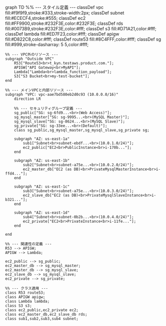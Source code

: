graph TD
    %% --- スタイル定義 ---
    classDef vpc fill:#f9f9f9,stroke:#333,stroke-width:2px;
    classDef subnet fill:#ECECF4,stroke:#555;
    classDef ec2 fill:#FF9900,stroke:#232F3E,color:#232F3E;
    classDef rds fill:#0073B9,stroke:#232F3E,color:#fff;
    classDef s3 fill:#D71A21,color:#fff;
    classDef lambda fill:#ED7F23,color:#fff;
    classDef apigw fill:#D822C8,color:#fff;
    classDef route53 fill:#8C4FFF,color:#fff;
    classDef sg fill:#999,stroke-dasharray: 5 5,color:#fff;

    %% --- VPC外のリソース ---
    subgraph "Outside VPC"
        R53["Route53<br>t_kyn.testaws.product.com."];
        APIGW["API Gateway<br>MyAPI"];
        Lambda["Lambda<br>lambda_function_payload"];
        S3["S3 Bucket<br>my-test-bucket"];
    end

    %% --- メインVPCと内部リソース ---
    subgraph "VPC: vpc-aae7bd580eb2d0c93 (10.0.0.0/16)"
        direction LR

        %% --- セキュリティグループ定義 ---
        sg_public["SG: sg-6fd9...<br>(Web Access)"];
        sg_mysql_master["SG: sg-9995...<br>(MySQL Master)"];
        sg_mysql_slave["SG: sg-8624...<br>(MySQL Slave)"];
        sg_private["SG: sg-33ee...<br>(Default)"];
        class sg_public,sg_mysql_master,sg_mysql_slave,sg_private sg;

        subgraph "AZ: us-east-1a"
            sub1["Subnet<br>subnet-ebdf...<br>(10.0.1.0/24)"];
            ec2_public["EC2<br>PublicInstance<br>i-170b..."];
        end

        subgraph "AZ: us-east-1b"
            sub2["Subnet<br>subnet-a75e...<br>(10.0.2.0/24)"];
            ec2_master_db["EC2 (as DB)<br>PrivateMysqlMasterInstance<br>i-ffd4..."];
        end
        
        subgraph "AZ: us-east-1c"
            sub3["Subnet<br>subnet-a75e...<br>(10.0.3.0/24)"];
            ec2_slave_db["EC2 (as DB)<br>PrivateMysqlSlaveInstance<br>i-b321..."];
        end
        
        subgraph "AZ: us-east-1d"
            sub4["Subnet<br>subnet-0b2b...<br>(10.0.4.0/24)"];
            ec2_private["EC2<br>PrivateInstance<br>i-11fe..."];
        end

    end

    %% --- 関連性の定義 ---
    R53 --> APIGW;
    APIGW --> Lambda;
    
    ec2_public --> sg_public;
    ec2_master_db --> sg_mysql_master;
    ec2_master_db --> sg_mysql_slave;
    ec2_slave_db --> sg_mysql_slave;
    ec2_private --> sg_private;
    
    %% --- クラス適用 ---
    class R53 route53;
    class APIGW apigw;
    class Lambda lambda;
    class S3 s3;
    class ec2_public,ec2_private ec2;
    class ec2_master_db,ec2_slave_db rds;
    class sub1,sub2,sub3,sub4 subnet;